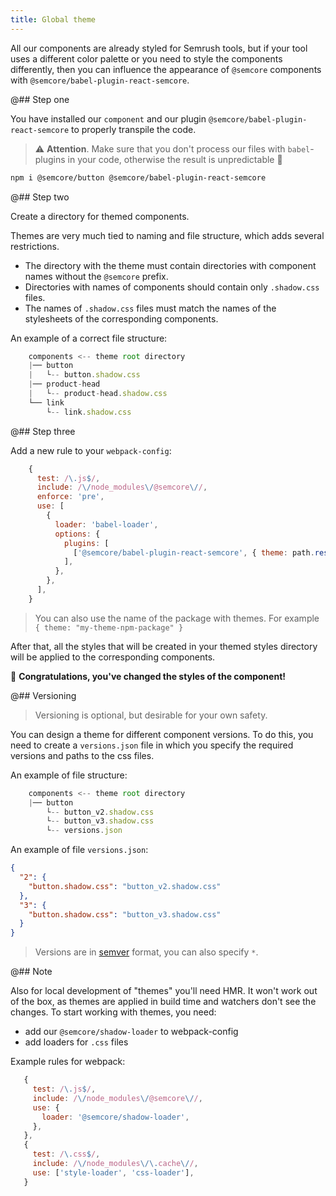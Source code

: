 ```yaml
---
title: Global theme
---
```


All our components are already styled for Semrush tools, but if your tool uses a different color palette or you need to style the components differently, then you can influence the appearance of `@semcore` components with `@semcore/babel-plugin-react-semcore`.

@## Step one

You have installed our `component` and our plugin `@semcore/babel-plugin-react-semcore` to properly transpile the code.

> ⚠️ **Attention**. Make sure that you don't process our files with `babel`-plugins in your code, otherwise the result is unpredictable 🤕

```bash
npm i @semcore/button @semcore/babel-plugin-react-semcore
```

@## Step two

Create a directory for themed components.

Themes are very much tied to naming and file structure, which adds several restrictions.

- The directory with the theme must contain directories with component names without the `@semcore` prefix.
- Directories with names of components should contain only `.shadow.css` files.
- The names of `.shadow.css` files must match the names of the stylesheets of the corresponding components.

An example of a correct file structure:

```javascript
    components <-- theme root directory
    |── button
    |   └-- button.shadow.css
    |── product-head
    |   └-- product-head.shadow.css
    └── link
        └-- link.shadow.css
```

@## Step three

Add a new rule to your `webpack-config`:

```javascript
    {
      test: /\.js$/,
      include: /\/node_modules\/@semcore\//,
      enforce: 'pre',
      use: [
        {
          loader: 'babel-loader',
          options: {
            plugins: [
              ['@semcore/babel-plugin-react-semcore', { theme: path.resolve(process.cwd(), 'directory-with-theme') }],
            ],
          },
        },
      ],
    }
```

> You can also use the name of the package with themes. For example `{ theme: "my-theme-npm-package" }`

After that, all the styles that will be created in your themed styles directory will be applied to the corresponding components.

👯‍ **Congratulations, you've changed the styles of the component!**

@## Versioning

> Versioning is optional, but desirable for your own safety.

You can design a theme for different component versions. To do this, you need to create a `versions.json` file in which you specify the required versions and paths to the css files.

An example of file structure:

```javascript
    components <-- theme root directory
    |── button
        └-- button_v2.shadow.css
        └-- button_v3.shadow.css
        └-- versions.json
```

An example of file `versions.json`:

```json
{
  "2": {
    "button.shadow.css": "button_v2.shadow.css"
  },
  "3": {
    "button.shadow.css": "button_v3.shadow.css"
  }
}
```

> Versions are in [semver](https://semver.org/) format, you can also specify `*`.

@## Note

Also for local development of "themes" you'll need HMR. It won't work out of the box, as themes are applied in build time and watchers don't see the changes.
To start working with themes, you need:

- add our `@semcore/shadow-loader` to webpack-config
- add loaders for `.css` files

Example rules for webpack:

```javascript
   {
     test: /\.js$/,
     include: /\/node_modules\/@semcore\//,
     use: {
       loader: '@semcore/shadow-loader',
     },
   },
   {
     test: /\.css$/,
     include: /\/node_modules\/\.cache\//,
     use: ['style-loader', 'css-loader'],
   }
```
